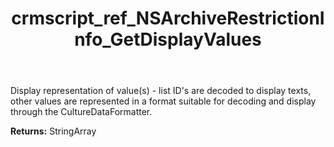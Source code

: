 ﻿---
title: crmscript_ref_NSArchiveRestrictionInfo_GetDisplayValues
description: StringArray NSArchiveRestrictionInfo.GetDisplayValues()
intellisense: NSArchiveRestrictionInfo.GetDisplayValues
keywords: NSArchiveRestrictionInfo, GetDisplayValues
so.topic: reference
---

Display representation of value(s) - list ID's are decoded to display texts, other values are represented in a format suitable for decoding and display through the CultureDataFormatter.

**Returns:** StringArray


